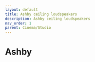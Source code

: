 ```yaml
---
layout: default
title: Ashby ceiling loudspeakers
description: Ashby ceiling loudspeakers
nav_order: 1
parent: Cinema/Studio
---
```


# Ashby
